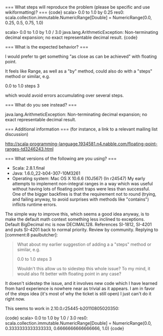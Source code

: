 === What steps will reproduce the problem (please be specific and use wikiformatting)? ===
{code}
scala> 0.0 to 1.0 by 0.25
res0: scala.collection.immutable.NumericRange[Double] = NumericRange(0.0, 0.25, 0.5, 0.75, 1.0)

scala> 0.0 to 1.0 by 1.0 / 3.0
java.lang.ArithmeticException: Non-terminating decimal expansion; no exact representable decimal result.
{code} 



=== What is the expected behavior? ===

I would prefer to get something "as close as can be achieved" with floating point.

It feels like Range, as well as a "by" method, could also do with a "steps" method or similar, e.g.

0.0 to 1.0 steps 3

which would avoid errors accumulating over several steps.

=== What do you see instead? ===

java.lang.ArithmeticException: Non-terminating decimal expansion; no exact representable decimal result.

=== Additional information ===
(for instance, a link to a relevant mailing list discussion)

http://scala-programming-language.1934581.n4.nabble.com/floating-point-ranges-td3246243.html

=== What versions of the following are you using? ===
  - Scala: 2.8.1.final
  - Java: 1.6.0_22-b04-307-10M3261
  - Operating system: Mac OS X 10.6.6 (10J567)
(In r24547) My early attempts to implement non-integral ranges in a way which
was useful without having lots of floating point traps were less
than successful.  One of the bigger backfires is that the requirement
not to round (trying, and failing anyway, to avoid surprises with
methods like "contains") inflicts runtime errors.

The simple way to improve this, which seems a good idea anyway,
is to make the default math context something less inclined to
exceptions.  Default BigDecimal mc is now DECIMAL128.
References SI-1812, SI-4201 and puts SI-4201 back to normal priority.
Review by community.
Replying to [comment:8 paulbutcher]:
> What about my earlier suggestion of adding a a "steps" method or similar, e.g.
> 
> 0.0 to 1.0 steps 3
> 
> Wouldn't this allow us to sidestep this whole issue? To my mind, it would also fit better with floating point in any case?

It doesn't sidestep the issue, and it involves new code which I have learned from hard experience is nowhere near as trivial as it appears.  I am in favor of the steps idea (it's most of why the ticket is still open) I just can't do it right now.

This seems to work in 2.10.0.r25445-b20110805020350:

{code}
scala>  0.0 to 1.0 by 1.0 / 3.0
res0: scala.collection.immutable.NumericRange[Double] = NumericRange(0.0, 0.3333333333333333, 0.6666666666666666, 1.0)
{code}
